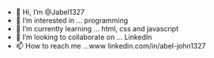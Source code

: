 - 👋 Hi, I’m @Jabel1327
- 👀 I’m interested in ... programming
- 🌱 I’m currently learning ... html, css and javascript
- 💞️ I’m looking to collaborate on ... LinkedIn
- 📫 How to reach me ...www linkedin.com/in/abel-john1327

<!---
Jabel1327/Jabel1327 is a ✨ special ✨ repository because its `README.md` (this file) appears on your GitHub profile.
You can click the Preview link to take a look at your changes.
--->

